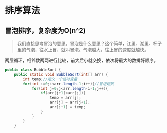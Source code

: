 
# 排序算法
## 冒泡排序，复杂度为O\(n^2\)
> 我们直接思考冒泡的意思。冒泡是什么意思？这个简单，江里、湖里、杯子里的气泡，往水上冒，就叫冒泡。气泡越大，往上冒的速度就越快。

两层循环，相邻数两两进行比较，前大后小就交换，依次将最大的数排好顺序。
```java
public class BubbleSort {
    public static void BubbleSort(int[] arr) {
        int temp;//定义一个临时变量
        for(int i=0;i<arr.length-1;i++){//冒泡趟数
            for(int j=0;j<arr.length-i-1;j++){
                if(arr[j+1]<arr[j]){
                    temp = arr[j];
                    arr[j] = arr[j+1];
                    arr[j+1] = temp;
                }
            }
        }
    }

